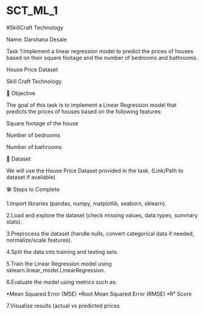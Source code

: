 # SCT_ML_1
#SkillCraft Technology

Name: Darshana Desale 

Task 1:Implement a linear regression model to predict the prices of houses based on their square footage and the number of bedrooms and bathrooms.

House Price Dataset

Skill Craft Technology

📌 Objective

The goal of this task is to implement a Linear Regression model that predicts the prices of houses based on the following features:

Square footage of the house

Number of bedrooms

Number of bathrooms


📂 Dataset

We will use the House Price Dataset provided in the task.
(Link/Path to dataset if available)


🛠 Steps to Complete

1.Import libraries (pandas, numpy, matplotlib, seaborn, sklearn).

2.Load and explore the dataset (check missing values, data types, summary stats).

3.Preprocess the dataset (handle nulls, convert categorical data if needed, normalize/scale features).

4.Split the data into training and testing sets.

5.Train the Linear Regression model using sklearn.linear_model.LinearRegression.

6.Evaluate the model using metrics such as:

•Mean Squared Error (MSE)
•Root Mean Squared Error (RMSE)
•R² Score

7.Visualize results (actual vs predicted prices
